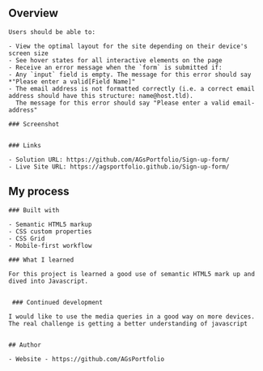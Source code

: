 ## Overview

    Users should be able to:

    - View the optimal layout for the site depending on their device's screen size
    - See hover states for all interactive elements on the page
    - Receive an error message when the `form` is submitted if:
    - Any `input` field is empty. The message for this error should say *"Please enter a valid[Field Name]"
    - The email address is not formatted correctly (i.e. a correct email address should have this structure: name@host.tld). 
      The message for this error should say "Please enter a valid email-address"

    ### Screenshot


    ### Links

    - Solution URL: https://github.com/AGsPortfolio/Sign-up-form/
    - Live Site URL: https://agsportfolio.github.io/Sign-up-form/

## My process

    ### Built with

    - Semantic HTML5 markup
    - CSS custom properties
    - CSS Grid
    - Mobile-first workflow

    ### What I learned

    For this project is learned a good use of semantic HTML5 mark up and dived into Javascript.
    
    
     ### Continued development

    I would like to use the media queries in a good way on more devices. 
    The real challenge is getting a better understanding of javascript


    ## Author

    - Website - https://github.com/AGsPortfolio
